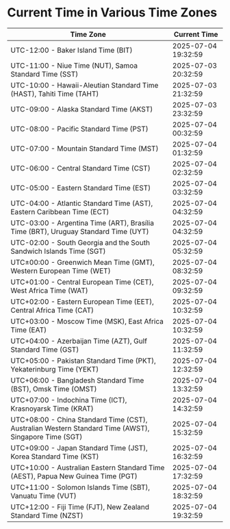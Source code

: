 # Current Time in Various Time Zones

| Time Zone | Current Time |
|-----------|--------------|
| UTC-12:00 - Baker Island Time (BIT) | 2025-07-04 19:32:59 |
| UTC-11:00 - Niue Time (NUT), Samoa Standard Time (SST) | 2025-07-03 20:32:59 |
| UTC-10:00 - Hawaii-Aleutian Standard Time (HAST), Tahiti Time (TAHT) | 2025-07-03 21:32:59 |
| UTC-09:00 - Alaska Standard Time (AKST) | 2025-07-03 23:32:59 |
| UTC-08:00 - Pacific Standard Time (PST) | 2025-07-04 00:32:59 |
| UTC-07:00 - Mountain Standard Time (MST) | 2025-07-04 01:32:59 |
| UTC-06:00 - Central Standard Time (CST) | 2025-07-04 02:32:59 |
| UTC-05:00 - Eastern Standard Time (EST) | 2025-07-04 03:32:59 |
| UTC-04:00 - Atlantic Standard Time (AST), Eastern Caribbean Time (ECT) | 2025-07-04 04:32:59 |
| UTC-03:00 - Argentina Time (ART), Brasília Time (BRT), Uruguay Standard Time (UYT) | 2025-07-04 04:32:59 |
| UTC-02:00 - South Georgia and the South Sandwich Islands Time (SGT) | 2025-07-04 05:32:59 |
| UTC±00:00 - Greenwich Mean Time (GMT), Western European Time (WET) | 2025-07-04 08:32:59 |
| UTC+01:00 - Central European Time (CET), West Africa Time (WAT) | 2025-07-04 09:32:59 |
| UTC+02:00 - Eastern European Time (EET), Central Africa Time (CAT) | 2025-07-04 10:32:59 |
| UTC+03:00 - Moscow Time (MSK), East Africa Time (EAT) | 2025-07-04 10:32:59 |
| UTC+04:00 - Azerbaijan Time (AZT), Gulf Standard Time (GST) | 2025-07-04 11:32:59 |
| UTC+05:00 - Pakistan Standard Time (PKT), Yekaterinburg Time (YEKT) | 2025-07-04 12:32:59 |
| UTC+06:00 - Bangladesh Standard Time (BST), Omsk Time (OMST) | 2025-07-04 13:32:59 |
| UTC+07:00 - Indochina Time (ICT), Krasnoyarsk Time (KRAT) | 2025-07-04 14:32:59 |
| UTC+08:00 - China Standard Time (CST), Australian Western Standard Time (AWST), Singapore Time (SGT) | 2025-07-04 15:32:59 |
| UTC+09:00 - Japan Standard Time (JST), Korea Standard Time (KST) | 2025-07-04 16:32:59 |
| UTC+10:00 - Australian Eastern Standard Time (AEST), Papua New Guinea Time (PGT) | 2025-07-04 17:32:59 |
| UTC+11:00 - Solomon Islands Time (SBT), Vanuatu Time (VUT) | 2025-07-04 18:32:59 |
| UTC+12:00 - Fiji Time (FJT), New Zealand Standard Time (NZST) | 2025-07-04 19:32:59 |
